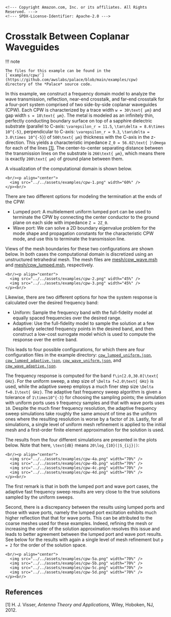 ```@raw html
<!--- Copyright Amazon.com, Inc. or its affiliates. All Rights Reserved. --->
<!--- SPDX-License-Identifier: Apache-2.0 --->
```

# Crosstalk Between Coplanar Waveguides

!!! note
    
    The files for this example can be found in the
    [`examples/cpw/`](https://github.com/awslabs/palace/blob/main/examples/cpw)
    directory of the *Palace* source code.

In this example, we construct a frequency domain model to analyze the wave transmission,
reflection, near-end crosstalk, and far-end crosstalk for a four-port system comprised of
two side-by-side coplanar waveguides (CPW). Each CPW is characterized by a trace width
``w = 30\text{ μm}`` and gap width ``s = 18\text{ μm}``. The metal is modeled as an
infinitely thin, perfectly conducting boundary surface on top of a sapphire dielectric
substrate (parallel to C-axis: ``\varepsilon_r = 11.5``,
``\tan\delta = 8.6\times 10^{-5}``, perpendicular to C-axis: ``\varepsilon_r = 9.3``,
``\tan\delta = 3.0\times 10^{-5}``) of ``500\text{ μm}`` thickness with the
C-axis in the z-direction. This yields a characteristic impedance
``Z_0 = 56.02\text{ }\Omega`` for each of the lines [[1]](#References). The center-to-center
separating distance between the transmission lines on the substrate is ``266\text{ μm}``,
which means there is exactly ``200\text{ μm}`` of ground plane between them.

A visualization of the computational domain is shown below.

```@raw html
<br/><p align="center">
  <img src="../../assets/examples/cpw-1.png" width="60%" />
</p><br/>
```

There are two different options for modeling the termination at the ends of the CPW:

  - Lumped port: A multielement uniform lumped port can be used to terminate the CPW by
    connecting the center conductor to the ground plane on each side with impedance
    ``Z = 2Z_0``.
  - Wave port: We can solve a 2D boundary eigenvalue problem for the mode shape and
    propagation constants for the characteristic CPW mode, and use this to terminate the
    transmission line.

Views of the mesh boundaries for these two configurations are shown below. In both cases the
computational domain is discretized using an unstructured tetrahedral mesh. The mesh
files are
[mesh/cpw_wave.msh](https://github.com/awslabs/palace/blob/main/examples/cpw/mesh/cpw_wave.msh)
and
[mesh/cpw_lumped.msh](https://github.com/awslabs/palace/blob/main/examples/cpw/mesh/cpw_lumped.msh),
respectively.

```@raw html
<br/><p align="center">
  <img src="../../assets/examples/cpw-2.png" width="45%" />
  <img src="../../assets/examples/cpw-3.png" width="45%" />
</p><br/>
```

Likewise, there are two different options for how the system response is calculated over the
desired frequency band:

  - Uniform: Sample the frequency band with the full-fidelity model at equally spaced
    frequencies over the desired range.
  - Adaptive: Use the full-fidelity model to sample the solution at a few adaptively
    selected frequency points in the desired band, and then construct a low-cost surrogate
    model which is used to compute the response over the entire band.

This leads to four possible configurations, for which there are four configuration files in
the example directory:
[`cpw_lumped_uniform.json`](https://github.com/awslabs/palace/blob/main/examples/cpw/cpw_lumped_uniform.json),
[`cpw_lumped_adaptive.json`](https://github.com/awslabs/palace/blob/main/examples/cpw/cpw_lumped_adaptive.json),
[`cpw_wave_uniform.json`](https://github.com/awslabs/palace/blob/main/examples/cpw/cpw_wave_uniform.json),
and
[`cpw_wave_adaptive.json`](https://github.com/awslabs/palace/blob/main/examples/cpw/cpw_wave_adaptive.json).

The frequency response is computed for the band ``f\in[2.0,30.0]\text{ GHz}``. For the
uniform sweep, a step size of ``\Delta f=2.0\text{ GHz}`` is used, while the adaptive sweep
employs a much finer step size ``\Delta f=0.1\text{ GHz}``. The adaptive fast frequency
sweep algorithm is given a tolerance of ``1\times10^{-3}`` for choosing the sampling
points; the simulation with uniform ports uses ``9`` frequency samples and that with wave
ports uses ``10``. Despite the much finer frequency resolution, the adaptive frequency
sweep simulations take roughly the same amount of time as the uniform ones where the
resulting resolution is worse by a factor of ``20``. Lastly, for all simulations, a single
level of uniform mesh refinement is applied to the initial mesh and a first-order finite
element approximation for the solution is used.

The results from the four different simulations are presented in the plots below. Note that
here, ``\text{dB}`` means ``20\log_{10}(|S_{ij}|)``:

```@raw html
<br/><p align="center">
  <img src="../../assets/examples/cpw-4a.png" width="70%" />
  <img src="../../assets/examples/cpw-4b.png" width="70%" />
  <img src="../../assets/examples/cpw-4c.png" width="70%" />
  <img src="../../assets/examples/cpw-4d.png" width="70%" />
</p><br/>
```

The first remark is that in both the lumped port and wave port cases, the adaptive fast
frequency sweep results are very close to the true solutions sampled by the uniform
sweeps.

Second, there is a discrepancy between the results using lumped ports and those with wave
ports, namely the lumped port excitation exhibits much higher reflection that that for wave
ports. This can be attributed to the coarse meshes used for these examples. Indeed,
refining the mesh or increasing the order of the solution approximation resolves this issue
and leads to better agreement between the lumped port and wave port results. See below for
the results with again a single level of mesh refinement but ``p = 2`` for the order of the
solution space.

```@raw html
<br/><p align="center">
  <img src="../../assets/examples/cpw-5a.png" width="70%" />
  <img src="../../assets/examples/cpw-5b.png" width="70%" />
  <img src="../../assets/examples/cpw-5c.png" width="70%" />
  <img src="../../assets/examples/cpw-5d.png" width="70%" />
</p><br/>
```

## References

[1] H. J. Visser, _Antenna Theory and Applications_, Wiley, Hoboken, NJ, 2012.
